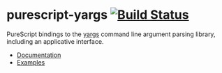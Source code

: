 purescript-yargs [![Build Status](https://travis-ci.org/paf31/purescript-yargs.svg)](https://travis-ci.org/paf31/purescript-yargs)
================

PureScript bindings to the [yargs](https://github.com/chevex/yargs) command line argument parsing library, including an applicative interface.

- [Documentation](generated-docs/Node)
- [Examples](test/Main.purs)
